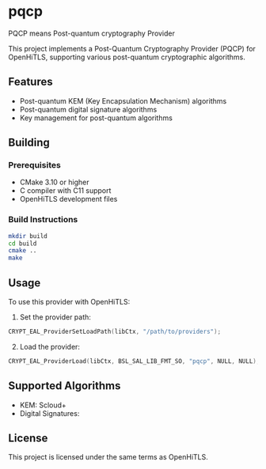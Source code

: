 # pqcp

PQCP means Post-quantum cryptography Provider

This project implements a Post-Quantum Cryptography Provider (PQCP) for OpenHiTLS, supporting various post-quantum cryptographic algorithms.

## Features

- Post-quantum KEM (Key Encapsulation Mechanism) algorithms
- Post-quantum digital signature algorithms
- Key management for post-quantum algorithms

## Building

### Prerequisites

- CMake 3.10 or higher
- C compiler with C11 support
- OpenHiTLS development files

### Build Instructions

```bash
mkdir build
cd build
cmake ..
make
```

## Usage

To use this provider with OpenHiTLS:

1. Set the provider path:
```c
CRYPT_EAL_ProviderSetLoadPath(libCtx, "/path/to/providers");
```

2. Load the provider:
```c
CRYPT_EAL_ProviderLoad(libCtx, BSL_SAL_LIB_FMT_SO, "pqcp", NULL, NULL);
```

## Supported Algorithms

- KEM: Scloud+
- Digital Signatures: 

## License

This project is licensed under the same terms as OpenHiTLS. 